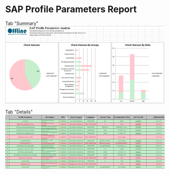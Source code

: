 # SAP Profile Parameters Report

Tab "Summary"
![Screenshot](./img/param_report_1.png)

Tab "Details"
![Screenshot](./img/param_report_2.png)

